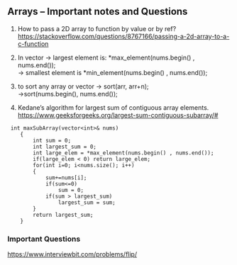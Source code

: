 ## Arrays – Important notes and Questions

1) How to pass a 2D array to function by value or by ref? <br>
 https://stackoverflow.com/questions/8767166/passing-a-2d-array-to-a-c-function

2) In vector → largest element is: *max_element(nums.begin() , nums.end()); <br>
	     → smallest element is *min_element(nums.begin() , nums.end());

3) to sort any array or vector → sort(arr, arr+n); <br>
			       →sort(nums.begin(), nums.end());

4) Kedane’s algorithm for largest sum of contiguous array elements. <br>
https://www.geeksforgeeks.org/largest-sum-contiguous-subarray/#
```
 int maxSubArray(vector<int>& nums) 
    {
        int sum = 0;
        int largest_sum = 0;
        int large_elem = *max_element(nums.begin() , nums.end());
        if(large_elem < 0) return large_elem;
        for(int i=0; i<nums.size(); i++)
        {
            sum+=nums[i];
            if(sum<=0)
                sum = 0;
            if(sum > largest_sum)
                largest_sum = sum;
        }
        return largest_sum;
    }
```
### Important Questions
https://www.interviewbit.com/problems/flip/


